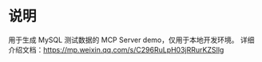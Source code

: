 # 说明
用于生成 MySQL 测试数据的 MCP Server demo，仅用于本地开发环境。
详细介绍文档：https://mp.weixin.qq.com/s/C296RuLpH03jRRurKZSIlg